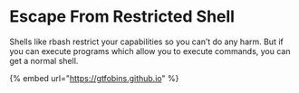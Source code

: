 # Escape From Restricted Shell

Shells like rbash restrict your capabilities so you can’t do any harm. But if you can execute programs which allow you to execute commands, you can get a normal shell.

{% embed url="https://gtfobins.github.io" %}
